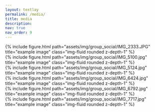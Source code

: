```yaml
---
layout: textlay
permalink: /media/
title: media
description:
nav: true
nav_order: 9
---
```




<div class="col-sm mt-3 mt-md-0">
{% include figure.html path="assets/img/group_social/IMG_2333.JPG" title="example image" class="img-fluid rounded z-depth-1" %}
</div>
<div class="col-sm mt-3 mt-md-0">
{% include figure.html path="assets/img/group_social/IMG_5100.jpg" title="example image" class="img-fluid rounded z-depth-1" %}
</div>
<div class="col-sm mt-3 mt-md-0">
{% include figure.html path="assets/img/group_social/IMG_5124.jpg" title="example image" class="img-fluid rounded z-depth-1" %}
</div>
<div class="col-sm mt-3 mt-md-0">
{% include figure.html path="assets/img/group_social/IMG_6424.jpg" title="example image" class="img-fluid rounded z-depth-1" %}
</div>
<div class="col-sm mt-3 mt-md-0">
{% include figure.html path="assets/img/group_social/IMG_6792.jpg" title="example image" class="img-fluid rounded z-depth-1" %}
</div>
<div class="col-sm mt-3 mt-md-0">
{% include figure.html path="assets/img/group_social/IMG_7717.jpg" title="example image" class="img-fluid rounded z-depth-1" %}
</div>
